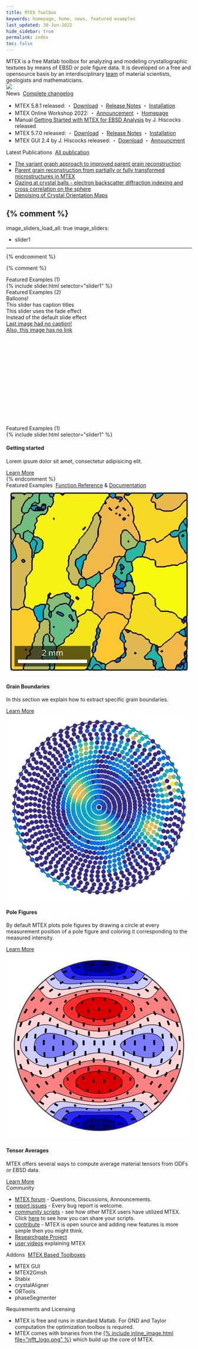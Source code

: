 ```yaml
---
title: MTEX Toolbox
keywords: homepage, home, news, featured examples
last_updated: 30-Jun-2022
hide_sidebar: true
permalink: index
toc: false
---
```


<div id="grid-requirements-licensing" class="row">
  <div class="col-md-12">
    <div class="panel panel-default">
      <div class="panel-body">
        MTEX is a free Matlab toolbox for analyzing and modeling crystallographic textures by means of EBSD or pole figure data. It is developed on a free and opensource basis by an interdisciplinary <a href="people">team</a> of material scientists, geologists and mathematicians.<br>
        <img src="https://visitor-badge.laobi.icu/badge?page_id=MTEXHomePage&right_color=%23149983">
      </div>
    </div>
  </div>
</div>

<div id="grid-news-paper" class="row">
  <div class="col-md-6">
    <div class="panel panel-default">
      <div class="panel-heading">
        News
        <i class="fa fa-angle-double-right"></i>&nbsp;<a href="changelog">Complete changelog</a>
      </div>
      <div class="panel-body">
        <ul>
          <li>MTEX 5.8.1 released: ・ <a href="https://github.com/mtex-toolbox/mtex/releases/download/mtex-5.8.1/mtex-5.8.1.zip" download>Download</a> ・ <a href="changelog">Release Notes</a> ・ <a href="download">Installation</a></li>
          <li>MTEX Online Workshop 2022: ・ <a href="https://github.com/mtex-toolbox/mtex/discussions/1314" target="_blank">Announcement</a> ・ <a href="workshop22?">Homepage</a></li>
          <li>Manual <a href="https://www.researchgate.net/publication/353330126_Getting_Started_with_MTEX_for_EBSD_analysis_Rev6" target="_blank">Getting Started with MTEX for EBSD Analysis</a> by J. Hiscocks released</li>
          <li>MTEX 5.7.0 released: ・ <a href="https://github.com/mtex-toolbox/mtex/releases/download/mtex-5.7.0/mtex-5.7.0.zip" download>Download</a> ・ <a href="changelog">Release Notes</a> ・ <a href="download">Installation</a></li>
          <li>MTEX GUI 2.4 by J. Hiscocks released: ・ <a href="https://www.researchgate.net/profile/Jessica_Hiscocks/publication/341722714_MTEX_GUI_3pt4-_An_updated_graphical_interface_for_MTEX/data/5ed1b00e299bf1c67d274ede/MTEX-GUI-3pt4.zip" download>Download</a> ・ <a href="https://www.researchgate.net/publication/341722714_MTEX_GUI_3pt4-_An_updated_graphical_interface_for_MTEX" target="_blank">Announcment</a></li>
        </ul>
      </div>
    </div>
  </div>
  <div class="col-md-6">
    <div class="panel panel-default">
      <div class="panel-heading">
        Latest Publications
        <i class="fa fa-angle-double-right"></i>&nbsp;<a href="publications">All publication</a>
      </div>
      <div class="panel-body">
        <ul>
          <li><a href="https://arxiv.org/pdf/2201.02103.pdf" target="_blank">The variant graph approach to improved parent grain reconstruction</a></li>
          <li><a href="https://www-user.tu-chemnitz.de/~rahi/paper/parentGrain.pdf" target="_blank">Parent grain reconstruction from partially or fully transformed microstructures in MTEX</a></li>
          <li><a href="https://www-user.tu-chemnitz.de/~rahi/paper/gazingAtCrystalBalls.pdf" target="_blank">Gazing at crystal balls - electron backscatter diffraction indexing and cross correlation on the sphere</a></li>
          <li><a href="https://www-user.tu-chemnitz.de/~rahi/paper/denoising.pdf" target="_blank">Denoising of Crystal Orientation Maps</a></li>
        </ul>
      </div>
    </div>
  </div>
</div>

{% comment %}
---
image_sliders_load_all: true
image_sliders:
  - slider1
---
{% endcomment %}

{% comment %}
<div id="grid-featured-examples" class="row">
  <div class="col-md-12">
    <div class="panel panel-default">
      <div class="panel-heading">Featured Examples (1)</div>
      <div class="panel-body">
        {% include slider.html selector="slider1" %}
        <script>new IdealImageSlider.Slider('#slider1').start();</script>
      </div>
    </div>
  </div>
</div>

<div id="grid-featured-examples" class="row">
  <div class="col-md-12">
    <div class="panel panel-default">
      <div class="panel-heading">Featured Examples (2)</div>
      <div class="panel-body">
        <div class="ideal-image-slider iis-effect-fade iis-has-bullet-nav iis-has-captions" id="slider2" style="height: 351px;">
          <a aria-hidden="false" class="iis-slide iis-current-slide" data-actual-height="350" data-actual-width="350" data-src-2x="" data-src="https://fabianbartl.github.io/mtex-toolbox/images/AnisotropicTheory_01.png" role="tabpanel" style="transition-duration: 700ms; background-image: url(&quot;https://fabianbartl.github.io/mtex-toolbox/images/AnisotropicTheory_01.png&quot;);" title="title 1">
            <div class="iis-caption">
              <div class="iis-caption-title">Balloons!</div>
              <div class="iis-caption-content">This slider has caption titles</div>
            </div>
          </a>
          <a aria-hidden="true" class="iis-slide iis-next-slide" data-actual-height="350" data-actual-width="350" data-src-2x="" data-src="https://fabianbartl.github.io/mtex-toolbox/images/AnisotropicTheory_02.png" role="tabpanel" style="transition-duration: 700ms; background-image: url(&quot;https://fabianbartl.github.io/mtex-toolbox/images/AnisotropicTheory_02.png&quot;);" title="AnisotropicTheory 2">
            <div class="iis-caption">
              <div class="iis-caption-title">This slider uses the fade effect</div>
              <div class="iis-caption-content">Instead of the default slide effect</div>
            </div>
          </a>
          <a aria-hidden="true" class="iis-slide iis-previous-slide" data-actual-height="479" data-actual-width="297" data-src-2x="" data-src="https://fabianbartl.github.io/mtex-toolbox/images/AnisotropicTheory_03.png" href="https://fabianbartl.github.io/mtex-toolbox/AnisotropicTheory.html" role="tabpanel" style="transition-duration: 700ms; background-image: url(&quot;https://fabianbartl.github.io/mtex-toolbox/images/AnisotropicTheory_03.png&quot;);" title="AnisotropicTheory 3">
            <div class="iis-caption">
              <div class="iis-caption-title">Last image had no caption!</div>
              <div class="iis-caption-content">Also, this image has no link</div>
            </div>
          </a>
        </div>
        <script>new IdealImageSlider.Slider('#slider2').start();</script>
      </div>
    </div>
  </div>
</div>

<div id="grid-featured-examples" class="row">
  <div class="col-md-12">
    <div class="panel panel-default">
      <div class="panel-heading">Featured Examples (1)</div>
      <div class="panel-body">
        <div class="row">
          <div class="panel panel-default text-center">
            <div class="panel-heading">
              {% include slider.html selector="slider1" %}
              <script>new IdealImageSlider.Slider('#slider1').start();</script>
            </div>
            <div class="panel-body">
              <h4>Getting started</h4>
              <p>Lorem ipsum dolor sit amet, consectetur adipisicing elit.</p>
              <a href="tag_getting_started.html" class="btn btn-primary">Learn More</a>
            </div>
          </div>
        </div>
      </div>
    </div>
  </div>
</div>
{% endcomment %}

<div id="grid-requirements-licensing" class="row">
  <div class="col-md-12">
    <div class="panel panel-default">
      <div class="panel-heading">
        Featured Examples
        <i class="fa fa-angle-double-right"></i>&nbsp;<a href="function_reference">Function Reference</a>&nbsp;&amp;&nbsp;<a href="documentation">Documentation</a>
      </div>
    </div>
  </div>
</div>
<div class="row">
  <div class="col-md-4">
    <div class="panel panel-default text-center">
      <div class="panel-heading">
        <img src="images/featured-examples_GrainBoundaries.jpg">
      </div>
      <div class="panel-body">
        <h4>Grain Boundaries</h4>
        <p>In this section we explain how to extract specific grain boundaries.</p>
        <a href="BoundarySelect.html" class="btn btn-primary">Learn More</a>
      </div>
    </div>
  </div>
  <div class="col-md-4">
    <div class="panel panel-default text-center">
      <div class="panel-heading">
        <img src="images/featured-examples_PoleFigures.jpg">
      </div>
      <div class="panel-body">
        <h4>Pole Figures</h4>
        <p>By default MTEX plots pole figures by drawing a circle at every measurement position of a pole figure and coloring it corresponding to the measured intensity.</p>
        <a href="PoleFigurePlot.html" class="btn btn-primary">Learn More</a>
      </div>
    </div>
  </div>
  <div class="col-md-4">
    <div class="panel panel-default text-center">
      <div class="panel-heading">
        <img src="images/featured-examples_TensorAverages.jpg">
      </div>
      <div class="panel-body">
        <h4>Tensor Averages</h4>
        <p>MTEX offers several ways to compute average material tensors from ODFs or EBSD data.</p>
        <a href="TensorAverage.html" class="btn btn-primary">Learn More</a>
      </div>
    </div>
  </div>
</div>

<div id="grid-community-addons" class="row">
  <div class="col-md-6">
    <div class="panel panel-default">
      <div class="panel-heading">Community</div>
      <div class="panel-body">
        <ul>
          <li><a href="https://github.com/mtex-toolbox/mtex/discussions" target="_blank">MTEX forum</a> - Questions, Discussions, Announcements.</li>
          <li><a href="https://github.com/mtex-toolbox/mtex/issues" target="_blank">report issues</a> - Every bug report is welcome.</li>
          <li><a href="https://gist.github.com/search?q=%23mtexScript&s=updated&o=desc" target="_blank">community scripts</a> - see how other MTEX users have utilized MTEX. Click <a href="scripts">here</a> to see how you can share your scripts.</li>
          <li><a href="https://github.com/mtex-toolbox/mtex" target="_blank">contribute</a> - MTEX is open source and adding new features is more simple then you might think.</li>
          <li><a href="https://www.researchgate.net/project/MTEX-free-crystallographic-texture-analysis-software" target="_blank">Researchgate Project</a></li>
          <li><a href="videos">user videos</a> explaining MTEX</li>
        </ul>
      </div>
    </div>
  </div>
  <div class="col-md-6">
    <div class="panel panel-default">
      <div class="panel-heading">
        Addons
        <i class="fa fa-angle-double-right"></i>&nbsp;<a href="addons">MTEX Based Toolboxes</a>
      </div>
      <div class="panel-body">
        <ul>
          <li>MTEX GUI</li>
          <li>MTEX2Gmsh</li>
          <li>Stabix</li>
          <li>crystalAligner</li>
          <li>ORTools</li>
          <li>phaseSegmenter</li>
        </ul>
      </div>
    </div>
  </div>
</div>

<div id="grid-requirements-licensing" class="row">
  <div class="col-md-12">
    <div class="panel panel-default">
      <div class="panel-heading">Requirements and Licensing</div>
      <div class="panel-body">
        <ul>
          <li>MTEX is free and runs in standard Matlab. For GND and Taylor computation the optimization toolbox is required.</li>
          <li>MTEX comes with binaries from the <a href="https://www-user.tu-chemnitz.de/~potts/nfft/" target="_blank">{% include inline_image.html file="nfft_logo.png" %}</a> which build up the core of MTEX. <!-- Read[here]() for more details how fast Fourier transforms on the sphere and in the orientation space speed up texture computations. --></li>
        </ul>
      </div>
    </div>
  </div>
</div>